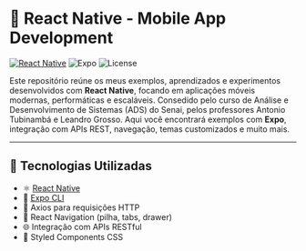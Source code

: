 # 📱 React Native - Mobile App Development

[![React Native](https://img.shields.io/badge/React_Native-2025-blue?logo=react)](https://reactnative.dev/)
![Expo](https://img.shields.io/badge/Expo-CLI%20Ready-000020?logo=expo)
![License](https://img.shields.io/badge/license-MIT-green)

Este repositório reúne os meus exemplos, aprendizados e experimentos desenvolvidos com **React Native**, focando em aplicações móveis modernas, performáticas e escaláveis. Consedido pelo curso de Análise e Desenvolvimento de Sistemas (ADS) do Senai, pelos professores Antonio Tubinambá e Leandro Grosso. Aqui você encontrará exemplos com **Expo**, integração com APIs REST, navegação, temas customizados e muito mais.

---

## 🚀 Tecnologias Utilizadas

- ⚛️ [React Native](https://reactnative.dev/)
- 🚀 [Expo CLI](https://docs.expo.dev/workflow/expo-cli/)
- 📡 Axios para requisições HTTP
- 📍 React Navigation (pilha, tabs, drawer)
- 🌐 Integração com APIs RESTful
- 🎨 Styled Components CSS
